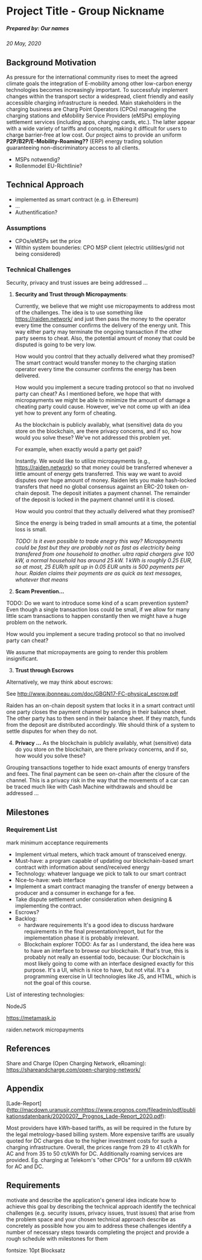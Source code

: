 # Project Title - Group Nickname
##### Prepared by: Our names
*20 May, 2020*


## Background Motivation
As pressure for the international community rises to meet the agreed climate goals the integration of E-mobility among other low-carbon energy technologies becomes increasingly important. To successfuly implement changes within the transport sector a widespread, client friendly and easily accessible charging infrastructure is needed. Main stakeholders in the charging business are Charg Point Operators (CPOs) manageing the charging stations and eMobility Service Providers (eMSPs) employing settlement services (including apps, charging cards, etc.). The latter appear with a wide variety of tariffs and concepts, making it difficult for users to charge barrier-free at low cost. Our project aims to provide an uniform **P2P/B2P/E-Mobility-Roaming??** (ERP) energy trading solution guaranteeing non-discriminatory access to all clients.

- MSPs notwendig?
- Rollenmodel EU-Richtlinie?

## Technical Approach

- implemented as smart contract (e.g. in Ethereum)
- ...
- Authentification?

### Assumptions
- CPOs/eMSPs set the price
- Within system bounderies: CPO MSP client (electric utilities/grid not being considered)

### Technical Challenges
Security, privacy and trust issues are being addressed ...

1. **Security and Trust through Micropayments**:

	Currently, we believe that we might use micropayments to address most of the challenges. The idea is to use something like https://raiden.network/ and just then pass the money to the operator every time the consumer confirms the delivery of the energy unit. This way either party may terminate the ongoing transaction if the other party seems to cheat. Also, the potential amount of money that could be disputed is going to be very low.

	How would you control that they actually delivered what they promised?
	The smart contract would transfer money to the charging station operator every time the consumer confirms the energy has been delivered.
	
	How would you implement a secure trading protocol so that no involved party can
	cheat?
	As I mentioned before, we hope that with micropayments we might be able to minimize the amount of damage a cheating party could cause. However, we've not come up with an idea yet how to prevent any form of cheating.
	
	As the blockchain is publicly availably, what (sensitive) data do
	you store on the blockchain, are there privacy concerns, and if so, how
	would you solve these?
	We've not addressed this problem yet.
	
	  For example, when exactly would a party get paid?
	
	  Instantly. We would like to utilize micropayments (e.g., https://raiden.network) so that money could be transferred whenever a little amount of energy gets transferred. This way we want to avoid disputes over huge amount of money.
	  Raiden lets you make hash-locked transfers that need no global consensus against an ERC-20 token on-chain deposit. The deposit initiates a payment channel.
	  The remainder of the deposit is locked in the payment channel until it is closed.
	
	
	  How would you control that they actually delivered what they promised?
	
	
	  Since the energy is being traded in small amounts at a time, the potential loss is small.
	  
	  *TODO: Is it even possible to trade enegry this way?
	  Micropayments could be fast but they are probably not as fast as electricity being transfered from one household to another.
	  ultra rapid chargers give 100 kW, a normal household has around 25 kW. 1 kWh is roughly 0.25 EUR, so at most, 25 EUR/h split up in 0.05 EUR units is 500 payments per hour. Raiden claims their payments are as quick as text messages, whatever that means*

2. **Scam Prevention...**

  TODO: Do we want to introduce some kind of a scam prevention system? Even though a single transaction loss could be small, if we allow for many little scam transactions to happen constantly then we might have a huge problem on the network.


  How would you implement a secure trading protocol so that no involved party can cheat?

  We assume that micropayments are going to render this problem insignificant.
  
3. **Trust through Escrows**
  
  Alternatively, we may think about escrows:

  See http://www.jbonneau.com/doc/GBGN17-FC-physical_escrow.pdf

  Raiden has an on-chain deposit system that locks it in a smart contract until one party closes the payment channel by sending in their balance sheet. The other party has to then send in their balance sheet. If they match, funds from the deposit are distributed accordingly. We should think of a system to settle disputes for when they do not.

4. **Privacy ...**
  As the blockchain is publicly availably, what (sensitive) data do you store on the blockchain, are there privacy concerns, and if so, how would you solve these?


  Grouping transactions together to hide exact amounts of energy transfers and fees.
  The final payment can be seen on-chain after the closure of the channel. This is a privacy risk in the way that the movements of a car can be traced much like with Cash Machine withdrawals and should be addressed ... 


## Milestones

### Requirement List
mark minimum acceptance requirements

- Implement virtual meters, which track amount of transceived energy.
- Must-have: a program capable of updating our blockchain-based smart contract with information about send/received energy
- Technology: whatever language we pick to talk to our smart contract
- Nice-to-have: web interface
- Implement a smart contract managing the transfer of energy between a producer and a consumer in exchange for a fee.
- Take dispute settlement under consideration when designing & implementing the contract.
- Escrows?
- Backlog:
	 - hardware requirements
	  It's a good idea to discuss hardware requirements in the final presentation/report, but for the implementation phase it is probably irrelevant.
	 - Blockchain explorer
	TODO: As far as I understand, the idea here was to have an interface to browse our blockchain. If that's true, this is probably not really an essential todo, because:
Our blockchain is most likely going to come with an interface designed exactly for this purpose.
 It's a UI, which is nice to have, but not vital.
 It's a programming exercise in UI technologies like JS, and HTML, which is not the goal of this course.

List of interesting technologies:


  NodeJS
  
  https://metamask.io
  
  raiden.network micropayments


## References
Share and Charge (Open Charging Network, eRoaming): https://shareandcharge.com/open-charging-network/


## Appendix

[Lade-Report] (http://macdown.uranusjr.comhttps://www.prognos.com/fileadmin/pdf/publikationsdatenbank/20200207__Prognos_Lade-Report_2020.pdf):

Most providers have kWh-based tariffs, as will be required in the future by the legal metrology-based billing system. More expensive tariffs are usually quoted for DC charges due to the higher investment costs for such a charging infrastructure. Overall, the prices range from 29 to 41 ct/kWh for AC and from 35 to 50 ct/kWh for DC.
Additionally roaming services are provided. Eg. charging at Telekom's "other CPOs" for a uniform 89 ct/kWh for AC and DC.


## Requirements

motivate and describe the application's general idea
indicate how to achieve this goal by describing the technical approach
identify the technical challenges (e.g. security issues, privacy issues, trust issues) that arise from the problem space and your chosen technical approach 
describe as concretely as possible how you aim to address these challenges
identify a number of necessary steps towards completing the project and provide a rough schedule with milestones for them

fontsize: 10pt
Blocksatz
